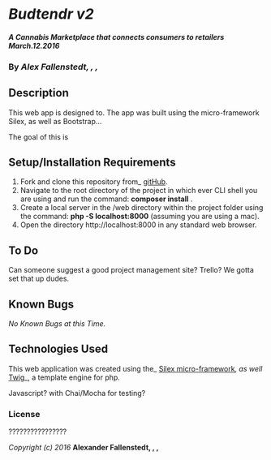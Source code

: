 # _Budtendr v2_

#### _A Cannabis Marketplace that connects consumers to retailers_ _March.12.2016_

### By _**Alex Fallenstedt, , ,**_

## Description

This web app is designed to. The app was built using the micro-framework Silex, as well as Bootstrap...

The goal of this is

## Setup/Installation Requirements

1. Fork and clone this repository from_ [gitHub](https://github.com/Fallenstedt/THERESTOFTHELINK).
2. Navigate to the root directory of the project in which ever CLI shell you are using and run the command: __composer install__ .
3. Create a local server in the /web directory within the project folder using the command: __php -S localhost:8000__ (assuming you are using a mac).
4. Open the directory http://localhost:8000 in any standard web browser.

## To Do

Can someone suggest a good project management site? Trello? We gotta set that up dudes.

## Known Bugs

_No Known Bugs at this Time._


## Technologies Used

This web application was created using the_  [Silex micro-framework](http://silex.sensiolabs.org/)_, as well_ [Twig](http://twig.sensiolabs.org/)_, a template engine for php.

Javascript? with Chai/Mocha for testing?

### License

????????????????

_Copyright (c) 2016_ **Alexander Fallenstedt, , ,**
